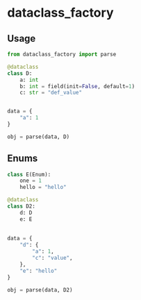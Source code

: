 # dataclass_factory

## Usage

```python
from dataclass_factory import parse

@dataclass
class D:
    a: int
    b: int = field(init=False, default=1)
    c: str = "def_value"


data = {
    "a": 1
}

obj = parse(data, D)

```

## Enums

```python
class E(Enum):
    one = 1
    hello = "hello"

@dataclass
class D2:
    d: D
    e: E
    
    
data = {
    "d": {
        "a": 1,
        "c": "value",
    },
    "e": "hello"
}

obj = parse(data, D2)
```
